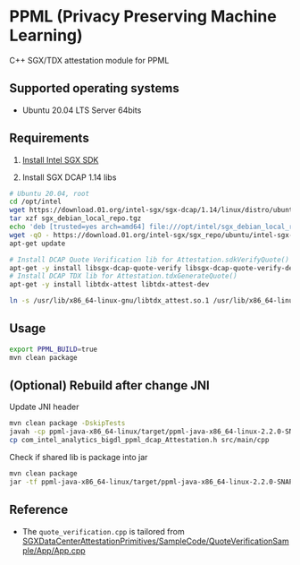 # PPML (Privacy Preserving Machine Learning)

C++ SGX/TDX attestation module for PPML

## Supported operating systems

* Ubuntu 20.04 LTS Server 64bits

## Requirements
 
1. [Install Intel SGX SDK](https://github.com/intel/linux-sgx#install-the-intelr-sgx-sdk)

2. Install SGX DCAP 1.14 libs

```bash
# Ubuntu 20.04, root
cd /opt/intel 
wget https://download.01.org/intel-sgx/sgx-dcap/1.14/linux/distro/ubuntu20.04-server/sgx_debian_local_repo.tgz 
tar xzf sgx_debian_local_repo.tgz 
echo 'deb [trusted=yes arch=amd64] file:///opt/intel/sgx_debian_local_repo focal main' | tee /etc/apt/sources.list.d/intel-sgx.list 
wget -qO - https://download.01.org/intel-sgx/sgx_repo/ubuntu/intel-sgx-deb.key | apt-key add - 
apt-get update 

# Install DCAP Quote Verification lib for Attestation.sdkVerifyQuote()
apt-get -y install libsgx-dcap-quote-verify libsgx-dcap-quote-verify-dev
# Install DCAP TDX lib for Attestation.tdxGenerateQuote()
apt-get -y install libtdx-attest libtdx-attest-dev 

ln -s /usr/lib/x86_64-linux-gnu/libtdx_attest.so.1 /usr/lib/x86_64-linux-gnu/libtdx_attest.so
```

## Usage

```bash
export PPML_BUILD=true
mvn clean package
```

## (Optional) Rebuild after change JNI

Update JNI header

```bash
mvn clean package -DskipTests
javah -cp ppml-java-x86_64-linux/target/ppml-java-x86_64-linux-2.2.0-SNAPSHOT.jar com.intel.analytics.bigdl.ppml.dcap.Attestation
cp com_intel_analytics_bigdl_ppml_dcap_Attestation.h src/main/cpp
```

Check if shared lib is package into jar

```bash
mvn clean package
jar -tf ppml-java-x86_64-linux/target/ppml-java-x86_64-linux-2.2.0-SNAPSHOT.jar | grep libquote_verification.so
```

## Reference

* The `quote_verification.cpp` is tailored from [SGXDataCenterAttestationPrimitives/SampleCode/QuoteVerificationSample/App/App.cpp](https://github.com/intel/SGXDataCenterAttestationPrimitives/blob/master/SampleCode/QuoteVerificationSample/App)
